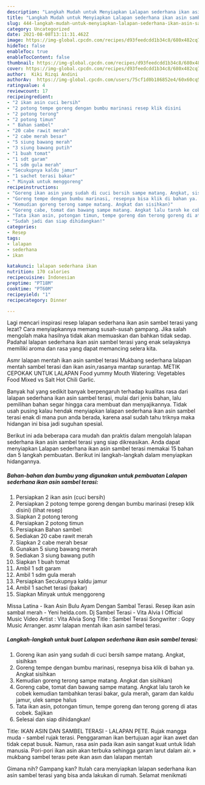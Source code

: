 ```yaml
---
description: "Langkah Mudah untuk Menyiapkan Lalapan sederhana ikan asin sambel terasi, Enak"
title: "Langkah Mudah untuk Menyiapkan Lalapan sederhana ikan asin sambel terasi, Enak"
slug: 444-langkah-mudah-untuk-menyiapkan-lalapan-sederhana-ikan-asin-sambel-terasi-enak
category: Uncategorized
date: 2021-08-08T13:11:31.462Z
image: https://img-global.cpcdn.com/recipes/d93feedcdd1b34c8/680x482cq70/lalapan-sederhana-ikan-asin-sambel-terasi-foto-resep-utama.jpg
hideToc: false
enableToc: true
enableTocContent: false
thumbnail: https://img-global.cpcdn.com/recipes/d93feedcdd1b34c8/680x482cq70/lalapan-sederhana-ikan-asin-sambel-terasi-foto-resep-utama.jpg
cover: https://img-global.cpcdn.com/recipes/d93feedcdd1b34c8/680x482cq70/lalapan-sederhana-ikan-asin-sambel-terasi-foto-resep-utama.jpg
author:  Kiki Rizqi Andini
authorAv:  https://img-global.cpcdn.com/users/75cf1d0b186852e4/60x60cq50/avatar.jpg
ratingvalue: 4
reviewcount: 17
recipeingredient:
- "2 ikan asin cuci bersih"
- "2 potong tempe goreng dengan bumbu marinasi resep klik disini           lihat resep"
- "2 potong terong"
- "2 potong timun"
- " Bahan sambel"
- "20 cabe rawit merah"
- "2 cabe merah besar"
- "5 siung bawang merah"
- "3 siung bawang putih"
- "1 buah tomat"
- "1 sdt garam"
- "1 sdm gula merah"
- "Secukupnya kaldu jamur"
- "1 sachet terasi bakar"
- " Minyak untuk menggoreng"
recipeinstructions:
- "Goreng ikan asin yang sudah di cuci bersih sampe matang. Angkat, sisihkan"
- "Goreng tempe dengan bumbu marinasi, resepnya bisa klik di bahan ya. Angkat sisihkan"
- "Kemudian goreng terong sampe matang. Angkat dan sisihkan)"
- "Goreng cabe, tomat dan bawang sampe matang. Angkat lalu taroh ke cobek kemudian tambahkan terasi bakar, gula merah, garam dan kaldu jamur, ulek sampe halus"
- "Tata ikan asin, potongan timun, tempe goreng dan terong goreng di atas cobek. Sajikan"
- "Sudah jadi dan siap dihidangkan!"
categories:
- Resep
tags:
- lalapan
- sederhana
- ikan

katakunci: lalapan sederhana ikan 
nutrition: 170 calories
recipecuisine: Indonesian
preptime: "PT18M"
cooktime: "PT60M"
recipeyield: "1"
recipecategory: Dinner

---
```



Lagi mencari inspirasi resep lalapan sederhana ikan asin sambel terasi yang lezat? Cara menyiapkannya memang susah-susah gampang. Jika salah mengolah maka hasilnya tidak akan memuaskan dan bahkan tidak sedap. Padahal lalapan sederhana ikan asin sambel terasi yang enak selayaknya memiliki aroma dan rasa yang dapat memancing selera kita.


Asmr lalapan mentah ikan asin sambel terasi Mukbang sederhana lalapan mentah sambel terasi dan ikan asin,rasanya mantap surantap. METIK CEPOKAK UNTUK LALAPAN Food yummy Mouth Watering: Vegetables Food Mixed vs Salt Hot Chili Garlic.

Banyak hal yang sedikit banyak berpengaruh terhadap kualitas rasa dari lalapan sederhana ikan asin sambel terasi, mulai dari jenis bahan, lalu pemilihan bahan segar hingga cara membuat dan menyajikannya. Tidak usah pusing kalau hendak menyiapkan lalapan sederhana ikan asin sambel terasi enak di mana pun anda berada, karena asal sudah tahu triknya maka hidangan ini bisa jadi suguhan spesial.


Berikut ini ada beberapa cara mudah dan praktis dalam mengolah lalapan sederhana ikan asin sambel terasi yang siap dikreasikan. Anda dapat menyiapkan Lalapan sederhana ikan asin sambel terasi memakai 15 bahan dan 5 langkah pembuatan. Berikut ini langkah-langkah dalam menyiapkan hidangannya.

<!--inarticleads1-->

##### Bahan-bahan dan bumbu yang digunakan untuk pembuatan Lalapan sederhana ikan asin sambel terasi:

1. Persiapkan 2 ikan asin (cuci bersih)
1. Persiapkan 2 potong tempe goreng dengan bumbu marinasi (resep klik disini)           (lihat resep)
1. Siapkan 2 potong terong
1. Persiapkan 2 potong timun
1. Persiapkan  Bahan sambel:
1. Sediakan 20 cabe rawit merah
1. Siapkan 2 cabe merah besar
1. Gunakan 5 siung bawang merah
1. Sediakan 3 siung bawang putih
1. Siapkan 1 buah tomat
1. Ambil 1 sdt garam
1. Ambil 1 sdm gula merah
1. Persiapkan Secukupnya kaldu jamur
1. Ambil 1 sachet terasi (bakar)
1. Siapkan  Minyak untuk menggoreng


Missa Latina - Ikan Asin Bulu Ayam Dengan Sambal Terasi. Resep ikan asin sambal merah - Yeni helda.com. Dj Sambel Terasi - Vita Alvia I Official Music Video Artist : Vita Alvia Song Title : Sambel Terasi Songwriter : Gopy Music Arranger. asmr lalapan mentah ikan asin sambel terasi. 

<!--inarticleads2-->

##### Langkah-langkah untuk buat Lalapan sederhana ikan asin sambel terasi:

1. Goreng ikan asin yang sudah di cuci bersih sampe matang. Angkat, sisihkan
1. Goreng tempe dengan bumbu marinasi, resepnya bisa klik di bahan ya. Angkat sisihkan
1. Kemudian goreng terong sampe matang. Angkat dan sisihkan)
1. Goreng cabe, tomat dan bawang sampe matang. Angkat lalu taroh ke cobek kemudian tambahkan terasi bakar, gula merah, garam dan kaldu jamur, ulek sampe halus
1. Tata ikan asin, potongan timun, tempe goreng dan terong goreng di atas cobek. Sajikan
1. Selesai dan siap dihidangkan!

Title: IKAN ASIN DAN SAMBEL TERASI - LALAPAN PETE. Rujak mangga muda - sambel rujak terasi. Penggaraman ikan bertujuan agar ikan awet dan tidak cepat busuk. Namun, rasa asin pada ikan asin sangat kuat untuk lidah manusia. Pori-pori ikan asin akan terbuka sehingga garam larut dalam air. » mukbang sambel terası pete ıkan asın dan lalapan mentah 

Gimana nih? Gampang kan? Itulah cara menyiapkan lalapan sederhana ikan asin sambel terasi yang bisa anda lakukan di rumah. Selamat menikmati
